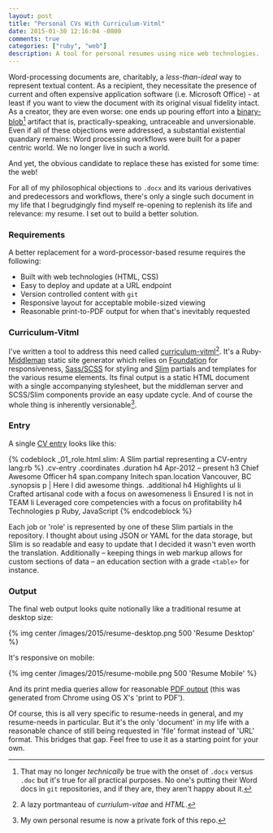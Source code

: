 ```yaml
---
layout: post
title: "Personal CVs With Curriculum-Vitml"
date: 2015-01-30 12:16:04 -0800
comments: true
categories: ["ruby", "web"]
description: A tool for personal resumes using nice web technologies.
---
```

Word-processing documents are, charitably, a *less-than-ideal* way to represent textual content. As a recipient, they necessitate the presence of current and often expensive application software (i.e. Microsoft Office) - at least if you want to view the document with its original visual fidelity intact.<!--more--> As a creator, they are even worse: one ends up pouring effort into a [binary-blob][blob][^1] artifact that is, practically-speaking, untraceable and unversionable. Even if all of these objections were addressed, a substantial existential quandary remains: Word processing workflows were built for a paper centric world. We no longer live in such a world.

And yet, the obvious candidate to replace these has existed for some time: the web!

For all of my philosophical objections to `.docx` and its various derivatives and predecessors and workflows, there's only a single such document in my life that I begrudgingly find myself re-opening to replenish its life and relevance: my resume. I set out to build a better solution.

### Requirements

A better replacement for a word-processor-based resume requires the following:

* Built with web technologies (HTML, CSS)
* Easy to deploy and update at a URL endpoint
* Version controlled content with `git`
* Responsive layout for acceptable mobile-sized viewing
* Reasonable print-to-PDF output for when that's inevitably requested

### Curriculum-Vitml

I've written a tool to address this need called [curriculum-vitml][vitml][^2]. It's a Ruby-[Middleman][mm] static site generator which relies on [Foundation][fnd] for responsiveness, [Sass/SCSS][scss] for styling and [Slim][slim] partials and templates for the various resume elements. Its final output is a static HTML document with a single accompanying stylesheet, but the middleman server and SCSS/Slim components provide an easy update cycle. And of course the whole thing is inherently versionable[^3].

### Entry

A single [CV entry][entry] looks like this:

{% codeblock _01_role.html.slim: A Slim partial representing a CV-entry lang:rb %}
.cv-entry
  .coordinates
    .duration
      h4 Apr-2012 – present
    h3 Chief Awesome Officer
    h4
      span.company Initech
      span.location Vancouver, BC
  .synopsis
    p
      |
        Here I did awesome things.
  .additional
    h4 Highlights
    ul
      li Crafted artisanal code with a focus on awesomeness
      li Ensured I is not in TEAM
      li Leveraged core competencies with a focus on profitability
    h4 Technologies
    p Ruby, JavaScript
{% endcodeblock %}

Each job or 'role' is represented by one of these Slim partials in the repository. I thought about using JSON or YAML for the data storage, but Slim is so readable and easy to update that I decided it wasn't even worth the translation. Additionally – keeping things in web markup allows for custom sections of data – an education section with a grade `<table>` for instance.

### Output

The final web output looks quite notionally like a traditional resume at desktop size:

{% img center /images/2015/resume-desktop.png 500 'Resume Desktop' %}

It's responsive on mobile:

{% img center /images/2015/resume-mobile.png 500 'Resume Mobile' %}

And its print media queries allow for reasonable [PDF output][pdf] (this was generated from Chrome using OS X's 'print to PDF').

Of course, this is all very specific to resume-needs in general, and my resume-needs in particular. But it's the only 'document' in my life with a reasonable chance of still being requested in 'file' format instead of 'URL' format. This bridges that gap. Feel free to use it as a starting point for your own.

[vitml]: https://github.com/dliggat/curriculum-vitml
[mm]: https://middlemanapp.com/
[scss]: http://sass-lang.com/
[slim]: http://slim-lang.com/
[blob]: http://en.wikipedia.org/wiki/Binary_large_object
[fnd]: http://foundation.zurb.com
[entry]: https://github.com/dliggat/curriculum-vitml/blob/master/source/content/roles/_01_role.html.slim
[pdf]: https://github.com/dliggat/curriculum-vitml/blob/master/sample/curriculum-vitml.pdf?raw=true
[^1]: That may no longer *technically* be true with the onset of `.docx` versus `.doc` but it's true for all practical purposes. No one's putting their Word docs in `git` repositories, and if they are, they aren't happy about it.
[^2]: A lazy portmanteau of *curriulum-vitae* and *HTML*.
[^3]: My own personal resume is now a private fork of this repo.

